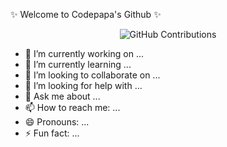
✨ Welcome to Codepapa's Github ✨

<div align="center">

![GitHub Contributions](https://github-readme-stats.vercel.app/api?username=Codepapa&show_icons=true&title_color=fff&icon_color=79ff97&text_color=9f9f9f&bg_color=151515)

</div>

- 🔭 I’m currently working on ...
- 🌱 I’m currently learning ...
- 👯 I’m looking to collaborate on ...
- 🤔 I’m looking for help with ...
- 💬 Ask me about ...
- 📫 How to reach me: ...
- 😄 Pronouns: ...
- ⚡ Fun fact: ...
